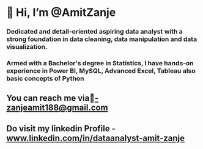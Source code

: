 # 👋 Hi, I’m @AmitZanje
### Dedicated and detail-oriented aspiring data analyst with a strong foundation in data cleaning, data manipulation and data visualization. 
### Armed with a Bachelor's degree in Statistics, I have hands-on experience in Power BI, MySQL, Advanced Excel, Tableau also basic concepts of Python

## You can reach me via📩-zanjeamit188@gmail.com
## Do visit my linkedin Profile - www.linkedin.com/in/dataanalyst-amit-zanje
